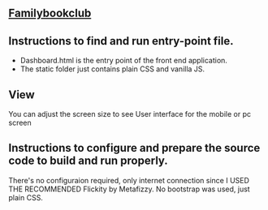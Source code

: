 ## [Familybookclub](https://familybookclub.herokuapp.com/)

## Instructions to find and run entry-point file.
- Dashboard.html is the entry point of the front end application.
- The static folder just contains plain CSS and vanilla JS.

## View
You can adjust the screen size to see User interface for the mobile or pc screen

## Instructions to configure and prepare the source code to build and run properly.
There's no configuraion required, only internet connection since I USED THE RECOMMENDED Flickity by Metafizzy.
No bootstrap was used, just plain CSS.
